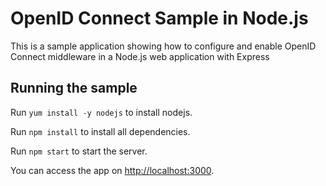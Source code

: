 # OpenID Connect Sample in Node.js

[^1]: Edited clone of https://github.com/goranlisak/openid-connect-sample

This is a sample application showing how to configure and enable OpenID Connect middleware in a Node.js web application with Express

## Running the sample
Run `yum install -y nodejs` to install nodejs.

Run `npm install` to install all dependencies.

Run `npm start` to start the server.

You can access the app on [http://localhost:3000](http://localhost:3000).
